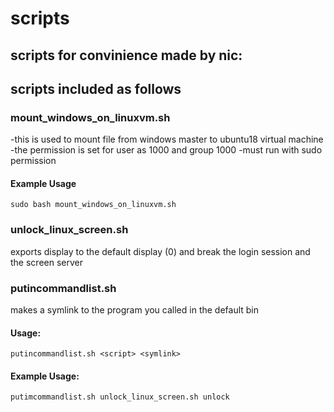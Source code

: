 # scripts
## scripts for convinience made by nic:


## scripts included as follows

### mount_windows_on_linuxvm.sh 
-this is used to mount file from windows master to ubuntu18 virtual machine
-the permission is set for user as 1000 and group 1000
-must run with sudo permission

#### Example Usage
```
sudo bash mount_windows_on_linuxvm.sh
```

### unlock_linux_screen.sh

exports display to the default display (0) and break the login session and the screen server

### putincommandlist.sh

makes a symlink to the program you called in the default bin

#### Usage:
```
putincommandlist.sh <script> <symlink>
```

#### Example Usage:

```
putimcommandlist.sh unlock_linux_screen.sh unlock

```
